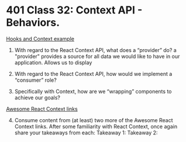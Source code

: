 # 401 Class 32: Context API - Behaviors.

[Hooks and Context example](https://medium.com/swlh/snackbars-in-react-an-exercise-in-hooks-and-context-299b43fd2a2b)

1. With regard to the React Context API, what does a “provider” do?
a "provider" provides a source for all data we would like to have in our application. Allows us to display 

2. With regard to the React Context API, how would we implement a “consumer” role?


3. Specifically with Context, how are we “wrapping” components to achieve our goals?

[Awesome React Context links](https://github.com/diegohaz/awesome-react-context)

4. Consume content from (at least) two more of the Awesome React Context links. After some familiarity with React Context, once again share your takeaways from each:
Takeaway 1:
Takeaway 2:
